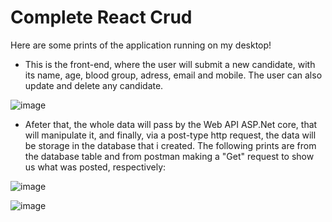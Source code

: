 # Complete React Crud

Here are some prints of the application running on my desktop!

- This is the front-end, where the user will submit a new candidate, with its name, age, blood group, adress, email and mobile. The user can also
update and delete any candidate.

![image](https://user-images.githubusercontent.com/87435873/196257721-fa84320d-8c76-4e20-b502-231f9db11a60.png)

- Afeter that, the whole data will pass by the Web API ASP.Net core, that will manipulate it, and finally, via a post-type http request, the data 
will be storage in the database that i created. The following prints are from the database table and from postman making a "Get" request to show us 
what was posted, respectively:

![image](https://user-images.githubusercontent.com/87435873/196258959-66960934-4bf6-47b6-b829-20bb354e487a.png)

![image](https://user-images.githubusercontent.com/87435873/196259003-8dbb99c3-eb23-427a-a2ba-f1b08b321ff8.png)


